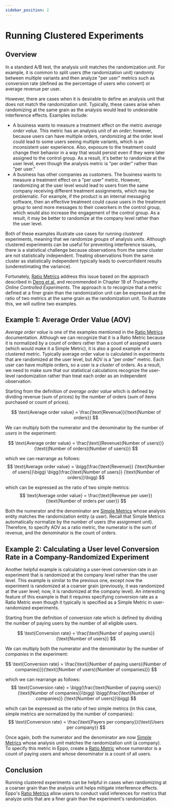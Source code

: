 ```yaml
---
sidebar_position: 2
---
```


# Running Clustered Experiments
## Overview
In a standard A/B test, the analysis unit matches the randomization unit. For example, it is common to split users (the randomization unit) 
randomly between multiple variants and then analyze "per user" metrics such as conversion rate (defined as the percentage of users who convert) 
or average revenue per user.

However, there are cases when it is desirable to define an analysis unit that does not match the randomization unit. Typically, these cases arise when
randomizing at the same grain as the analysis would lead to undesirable interference effects. Examples include:
- A business wants to measure a treatment effect on the metric _average order value_. This metric has an analysis unit of an _order_; however, because users can have multiple orders, randomizing at the order level could lead to some users seeing multiple variants, which is an inconsistent user experience. Also, exposure to the treatment could change their behavior in a way that would persist even if they were later assigned to the control group. As a result, it's better to randomize at the user level, even though the analysis metric is "per order" rather than "per user."
- A business has other companies as customers. The business wants to measure a treatment effect on a "per user" metric. However, randomizing at the user level would lead to users from the same company receiving different treatment assignments, which may be problematic. For example, if the product is an internal messaging software, then an effective treatment could cause users in the treatment group to send more messages to their coworkers in the control group, which would also increase the engagement of the control group. As a result, it may be better to randomize at the company level rather than the user level.

Both of these examples illustrate use cases for running _clustered_ experiments, meaning that we randomize _groups_ of analysis units. Although clustered experiments can be useful
for preventing interference issues, there is a statistical challenge because observations from the same cluster are not statistically independent. Treating observations from the same cluster
as statistically independent typically leads to overconfident results (underestimating the variance).

Fortunately, [Ratio Metrics](/data-management/metrics/ratio-metric)
address this issue based on the approach described in [Deng et al.](https://alexdeng.github.io/public/files/kdd2018-dm.pdf) and recommended in Chapter 18 of _Trustworthy Online Controlled Experiments_. The approach is to recognize that a metric defined at a finer grain than the randomization unit can be expressed as the ratio of two metrics at the same grain as the randomization unit. To illustrate this, 
we will outline two examples.

## Example 1: Average Order Value (AOV)
_Average order value_ is one of the examples mentioned in the [Ratio Metrics](/data-management/metrics/ratio-metric) documentation. Although we can recognize that it is a Ratio
Metric because it is normalized by a count of orders rather than a count of assigned users (which would make it a Simple Metric), it is also a good example of a clustered metric. 
Typically average order value is calculated in experiments that are randomized at the user level, but AOV is a "per order" metric. Each user can have multiple orders, so a user is
a _cluster_ of orders. As a result, we need to make sure that our statistical calculations recognize the user-level randomization rather than treat each order as an independent observation.

Starting from the definition of _average order value_ which is defined by dividing revenue (sum of prices) by the number of orders (sum of items purchased or count of prices).

$$
\text{Average order value} = \frac{\text{Revenue}}{\text{Number of orders}}
$$

We can multiply both the numerator and the denominator by the number of _users_ in the experiment:

$$
\text{Average order value} = \frac{\text{(Revenue)(Number of users)}}{\text{(Number of orders)(Number of users)}}
$$

which we can rearrange as follows:
$$
\text{Average order value} = \bigg(\frac{\text{Revenue}} {\text{Number of users}}\bigg) \bigg(\frac{\text{Number of users}} {\text{Number of orders}}\bigg)
$$

which can be expressed as the ratio of two simple metrics:
$$
\text{Average order value} = \frac{\text{Revenue per user}}{\text{Number of orders per user}}
$$

Both the numerator and the denominator are [Simple Metrics](/data-management/metrics/simple-metric) whose analysis entity matches the randomization entity (a user). Recall that Simple Metrics automatically normalize
by the number of users (the assignment unit). Therefore, to specify AOV as a ratio metric, the numerator is the sum of revenue, and the denominator is the count of orders.

## Example 2: Calculating a User level Conversion Rate in a Company-Randomized Experiment
Another helpful example is calculating a user-level conversion rate in an experiment that is randomized at the company level rather than the user level. This example is similar
to the previous one, except now the experiment is randomized at a coarser grain (previously, it was randomized at the user level; now, it is randomized at the company level). An interesting
feature of this example is that it requires specifying conversion rate as a Ratio Metric even though it typically is specified as a Simple Metric in user-randomized experiments.

Starting from the definition of conversion rate which is defined by dividing the number of paying users by the number of all eligible users.

$$
\text{Conversion rate} = \frac{\text{Number of paying users}}{\text{Number of users}}
$$

We can multiply both the numerator and the denominator by the number of _companies_ in the experiment:

$$
\text{Conversion rate} = \frac{\text{(Number of paying users)(Number of companies)}}{\text{(Number of users)(Number of companies)}}
$$

which we can rearrange as follows:
$$
\text{Conversion rate} = \bigg(\frac{\text{Number of paying users}} {\text{Number of companies}}\bigg) \bigg(\frac{\text{Number of companies}} {\text{Number of users}}\bigg)
$$

which can be expressed as the ratio of two simple metrics (in this case, simple metrics are normalized by the number of companies):
$$
\text{Conversion rate} = \frac{\text{Payers per company}}{\text{Users per company}}
$$

Once again, both the numerator and the denominator are now [Simple Metrics](/data-management/metrics/simple-metric) whose analysis unit matches the randomization unit (a company). To specify this metric in Eppo,
create a [Ratio Metric](/data-management/metrics/ratio-metric) whose numerator is a count of paying users and whose denominator is a count of all users.

## Conclusion
Running clustered experiments can be helpful in cases when randomizing at a coarser grain than the analysis unit helps mitigate interference effects. Eppo's [Ratio Metrics](/data-management/metrics/ratio-metric)
allow users to conduct valid inferences for metrics that analyze units that are a finer grain than the experiment's randomization.



